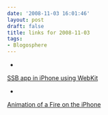 ```yaml
---
date: '2008-11-03 16:01:46'
layout: post
draft: false
title: links for 2008-11-03
tags:
- Blogosphere
---
```


  * 
                

[SSB app in iPhone using WebKit](http://www.appsamuck.com/day13.html)


                
                
            
  * 
                

[Animation of a Fire on the iPhone](http://www.appsamuck.com/day2.html)


                
                
            
